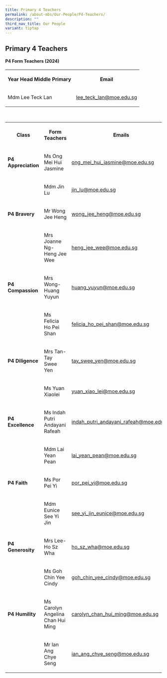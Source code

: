 ```yaml
---
title: Primary 4 Teachers
permalink: /about-mbs/Our-People/P4-Teachers/
description: ""
third_nav_title: Our People
variant: tiptap
---
```

<h2><strong>Primary 4 Teachers</strong></h2><h4><strong>P4 Form Teachers (2024)</strong></h4><table><tbody><tr><th rowspan="1" colspan="1"><p>Year Head Middle Primary</p></th><th rowspan="1" colspan="1"><p>Email</p></th></tr><tr><td rowspan="1" colspan="1"><p>Mdm Lee Teck Lan</p></td><td rowspan="1" colspan="1"><p><a href="mailto:lee_teck_lan@moe.edu.sg" rel="noopener noreferrer nofollow" target="_blank">lee_teck_lan@moe.edu.sg</a></p></td></tr></tbody></table><p><br></p><table><tbody><tr><th rowspan="1" colspan="1"><p>Class</p></th><th rowspan="1" colspan="1"><p>Form Teachers</p></th><th rowspan="1" colspan="1"><p>Emails</p></th></tr><tr><td rowspan="1" colspan="1"><p><strong>P4 Appreciation</strong></p></td><td rowspan="1" colspan="1"><p>Ms Ong Mei Hui Jasmine</p></td><td rowspan="1" colspan="1"><p><a href="mailto:ong_mei_hui_jasmine@moe.edu.sg" rel="noopener noreferrer nofollow" target="_blank">ong_mei_hui_jasmine@moe.edu.sg</a></p></td></tr><tr><td rowspan="1" colspan="1"><p></p></td><td rowspan="1" colspan="1"><p>Mdm Jin Lu</p></td><td rowspan="1" colspan="1"><p><a href="mailto:jin_lu@moe.edu.sg" rel="noopener noreferrer nofollow" target="_blank">jin_lu@moe.edu.sg</a></p></td></tr><tr><td rowspan="1" colspan="1"><p><strong>P4 Bravery</strong></p></td><td rowspan="1" colspan="1"><p>Mr Wong Jee Heng</p></td><td rowspan="1" colspan="1"><p><a href="mailto:wong_jee_heng@moe.edu.sg" rel="noopener noreferrer nofollow" target="_blank">wong_jee_heng@moe.edu.sg</a></p></td></tr><tr><td rowspan="1" colspan="1"><p></p></td><td rowspan="1" colspan="1"><p>Mrs Joanne Ng- Heng Jee Wee</p></td><td rowspan="1" colspan="1"><p><a href="mailto:heng_jee_wee@moe.edu.sg" rel="noopener noreferrer nofollow" target="_blank">heng_jee_wee@moe.edu.sg</a></p></td></tr><tr><td rowspan="1" colspan="1"><p><strong>P4 Compassion</strong></p></td><td rowspan="1" colspan="1"><p>Mrs Wong-Huang Yuyun</p></td><td rowspan="1" colspan="1"><p><a href="mailto:huang_yuyun@moe.edu.sg" rel="noopener noreferrer nofollow" target="_blank">huang_yuyun@moe.edu.sg</a></p></td></tr><tr><td rowspan="1" colspan="1"><p></p></td><td rowspan="1" colspan="1"><p>Ms Felicia Ho Pei Shan</p></td><td rowspan="1" colspan="1"><p><a href="mailto:felicia_ho_pei_shan@moe.edu.sg" rel="noopener noreferrer nofollow" target="_blank">felicia_ho_pei_shan@moe.edu.sg</a></p></td></tr><tr><td rowspan="1" colspan="1"><p><strong>P4 Diligence</strong></p></td><td rowspan="1" colspan="1"><p>Mrs Tan-Tay Swee Yen</p></td><td rowspan="1" colspan="1"><p><a href="mailto:tay_swee_yen@moe.edu.sg" rel="noopener noreferrer nofollow" target="_blank">tay_swee_yen@moe.edu.sg</a></p></td></tr><tr><td rowspan="1" colspan="1"><p></p></td><td rowspan="1" colspan="1"><p>Ms Yuan Xiaolei</p></td><td rowspan="1" colspan="1"><p><a href="mailto:yuan_xiao_lei@moe.edu.sg" rel="noopener noreferrer nofollow" target="_blank">yuan_xiao_lei@moe.edu.sg</a></p></td></tr><tr><td rowspan="1" colspan="1"><p><strong>P4 Excellence</strong></p></td><td rowspan="1" colspan="1"><p>Ms Indah Putri Andayani Rafeah</p></td><td rowspan="1" colspan="1"><p><a href="mailto:indah_putri_andayani_rafeah@moe.edu.sg" rel="noopener noreferrer nofollow" target="_blank">indah_putri_andayani_rafeah@moe.edu.sg</a></p></td></tr><tr><td rowspan="1" colspan="1"><p></p></td><td rowspan="1" colspan="1"><p>Mdm Lai Yean Pean</p></td><td rowspan="1" colspan="1"><p><a href="mailto:lai_yean_pean@moe.edu.sg" rel="noopener noreferrer nofollow" target="_blank">lai_yean_pean@moe.edu.sg</a></p></td></tr><tr><td rowspan="1" colspan="1"><p><strong>P4 Faith</strong></p></td><td rowspan="1" colspan="1"><p>Ms Por Pei Yi</p></td><td rowspan="1" colspan="1"><p><a href="mailto:por_pei_yi@moe.edu.sg" rel="noopener noreferrer nofollow" target="_blank">por_pei_yi@moe.edu.sg</a></p></td></tr><tr><td rowspan="1" colspan="1"><p></p></td><td rowspan="1" colspan="1"><p>Mdm Eunice See Yi Jin</p></td><td rowspan="1" colspan="1"><p><a href="mailto:see_yi_jin_eunice@moe.edu.sg" rel="noopener noreferrer nofollow" target="_blank">see_yi_jin_eunice@moe.edu.sg</a></p></td></tr><tr><td rowspan="1" colspan="1"><p><strong>P4 Generosity</strong></p></td><td rowspan="1" colspan="1"><p>Mrs Lee-Ho Sz Wha</p></td><td rowspan="1" colspan="1"><p><a href="mailto:ho_sz_wha@moe.edu.sg" rel="noopener noreferrer nofollow" target="_blank">ho_sz_wha@moe.edu.sg</a></p></td></tr><tr><td rowspan="1" colspan="1"><p></p></td><td rowspan="1" colspan="1"><p>Ms Goh Chin Yee Cindy</p></td><td rowspan="1" colspan="1"><p><a href="mailto:goh_chin_yee_cindy@moe.edu.sg" rel="noopener noreferrer nofollow" target="_blank">goh_chin_yee_cindy@moe.edu.sg</a></p></td></tr><tr><td rowspan="1" colspan="1"><p><strong>P4 Humility</strong></p></td><td rowspan="1" colspan="1"><p>Ms Carolyn Angelina Chan Hui Ming</p></td><td rowspan="1" colspan="1"><p><a href="mailto:carolyn_chan_hui_ming@moe.edu.sg" rel="noopener noreferrer nofollow" target="_blank">carolyn_chan_hui_ming@moe.edu.sg</a></p></td></tr><tr><td rowspan="1" colspan="1"><p></p></td><td rowspan="1" colspan="1"><p>Mr Ian Ang Chye Seng</p></td><td rowspan="1" colspan="1"><p><a href="mailto:ian_ang_chye_seng@moe.edu.sg" rel="noopener noreferrer nofollow" target="_blank">ian_ang_chye_seng@moe.edu.sg</a></p></td></tr></tbody></table><p></p>